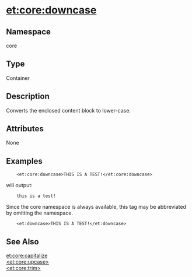 # <et:core:downcase> #

## Namespace ##
core

## Type ##
Container

## Description ##
Converts the enclosed content block to lower-case.

## Attributes ##
None

## Examples ##

```
	<et:core:downcase>THIS IS A TEST!</et:core:downcase>
```

will output:

```
	this is a test!
```

Since the core namespace is always available, this tag may be abbreviated by omitting the namespace.

```
	<et:downcase>THIS IS A TEST!</et:downcase>
```

## See Also ##
[<et:core:capitalize>](ETCoreCapitalize.md)<br>
<a href='ETCoreUpcase.md'>&lt;et:core:upcase&gt;</a><br>
<a href='ETCoreTrim.md'>&lt;et:core:trim&gt;</a><br>